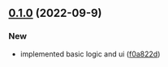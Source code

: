 ## [0.1.0](https://github.com/Barklim/react-clock/compare/0.0.1...0.1.0) (2022-09-9)


### New

* implemented basic logic and ui ([f0a822d](https://github.com/Barklim/react-clock/commit/f0a822dd505fecd24662820b31514e10de24cd3e))